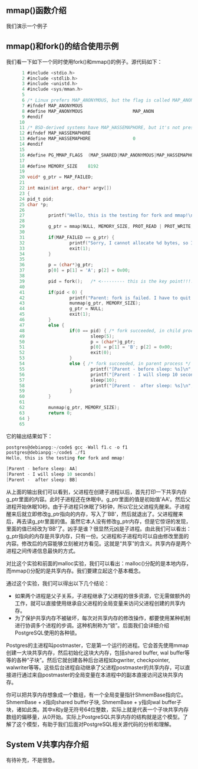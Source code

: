 ## mmap()函数介绍

我们演示一个例子

## mmap()和fork()的结合使用示例

我们看一下如下一个同时使用fork()和mmap()的例子。源代码如下：

```c
      1 #include <stdio.h>
      2 #include <stdlib.h>
      3 #include <unistd.h>
      4 #include <sys/mman.h>
      5
      6 /* Linux prefers MAP_ANONYMOUS, but the flag is called MAP_ANON on other systems. */
      7 #ifndef MAP_ANONYMOUS
      8 #define MAP_ANONYMOUS                   MAP_ANON
      9 #endif
     10
     11 /* BSD-derived systems have MAP_HASSEMAPHORE, but it's not present (or needed) on Linux. */
     12 #ifndef MAP_HASSEMAPHORE
     13 #define MAP_HASSEMAPHORE                0
     14 #endif
     15
     16 #define PG_MMAP_FLAGS  (MAP_SHARED|MAP_ANONYMOUS|MAP_HASSEMAPHORE)
     17
     18 #define MEMORY_SIZE    8192
     19
     20 void* g_ptr = MAP_FAILED;
     21
     22 int main(int argc, char* argv[])
     23 {
     24 pid_t pid;
     25 char *p;
     26
     27         printf("Hello, this is the testing for fork and mmap!\n\n");
     28
     29         g_ptr = mmap(NULL, MEMORY_SIZE, PROT_READ | PROT_WRITE, PG_MMAP_FLAGS, -1, 0);
     30
     31         if(MAP_FAILED == g_ptr) {
     32                 printf("Sorry, I cannot allocate %d bytes, so I have to quit!\n", MEMORY_SIZE);
     33                 exit(1);
     34         }
     35
     36         p = (char*)g_ptr;
     37         p[0] = p[1] = 'A'; p[2] = 0x00;
     38
     39         pid = fork();   /* <--------- this is the key point!!!!!!! --------------- */
     40
     41         if(pid < 0) {
     42                 printf("Parent: fork is failed. I have to quit!\n");
     43                 munmap(g_ptr, MEMORY_SIZE);
     44                 g_ptr = NULL;
     45                 exit(1);
     46         }
     47         else {
     48                 if(0 == pid) { /* fork succeeded, in child process */
     49                         sleep(5);
     50                         p = (char*)g_ptr;
     51                         p[0] = p[1] = 'B'; p[2] = 0x00;
     52                         exit(0);
     53                 }
     54                 else { /* fork succeeded, in parent process */
     55                         printf("[Parent - before sleep: %s]\n", p);
     56                         printf("[Parent - I will sleep 10 seconds]\n");
     57                         sleep(10);
     58                         printf("[Parent -  after sleep: %s]\n", p);
     59                 }
     60         }
     61
     62         munmap(g_ptr, MEMORY_SIZE);
     63         return 0;
     64 }
     65

```

它的输出结果如下：

```c
postgres@debianpg:~/code$ gcc -Wall f1.c -o f1
postgres@debianpg:~/code$ ./f1
Hello, this is the testing for fork and mmap!

[Parent - before sleep: AA]
[Parent - I will sleep 10 seconds]
[Parent -  after sleep: BB]
```
从上面的输出我们可以看到，父进程在创建子进程以后，首先打印一下共享内存g_ptr里面的内容。此时子进程还在休眠中。g_ptr里面的值是初始值'AA'。然后父进程开始休眠10秒。由于子进程只休眠了5秒钟，所以它比父进程先醒来。子进程醒来后就立即修改g_ptr指向的内存，写入了'BB'，然后就退出了。父进程醒来后，再去读g_ptr里面的值。虽然它本人没有修改g_ptr内存，但是它惊讶的发现，里面的值已经改为'BB'了。凶手是谁？很显然元凶是子进程。由此我们可以看出：g_ptr指向的内存是共享内存，只有一份。父进程和子进程均可以自由修改里面的内容。修改后的内容能够立刻被对方看见。这就是“共享”的含义。共享内存是两个进程之间传递信息最快的方式。

对比这个实验和前面的malloc实验，我们可以看出：malloc()分配的是本地内存，而mmap()分配的是共享内存。我们要建立起这个基本概念。

通过这个实验，我们可以得出以下几个结论：

- 如果两个进程是父子关系，子进程继承了父进程的很多资源，它无需做额外的工作，就可以直接使用继承自父进程的全局变量来访问父进程创建的共享内存。
- 为了保护共享内存不被破坏，每次对共享内存的修改操作，都要使用某种机制进行协调多个进程的步调。这种机制称为“锁”。后面我们会详细介绍PostgreSQL使用的各种锁。

Postgres的主进程叫postmaster，它是第一个运行的进程。它会首先使用mmap创建一大块共享内存，然后初始化这块大内存，包括shared buffer, wal buffer等等的各种“子块”。然后它就创建各种后台进程如bgwriter, checkpointer, walwriter等等。这些后台进程自动继承了父进程postmaster的共享内存，可以直接进行通过来自postmaster的全局变量在本进程中的副本直接访问这块共享内存。

你可以把共享内存想象成一个数组，有一个全局变量指针ShmemBase指向它。ShmemBase + x指向shared buffer子块, ShmemBase + y指向wal buffer子块，诸如此类。其中x和y是无符号64位整数，实际上就是代表一个子块共享内存数组的偏移量，从0开始。实际上PostgreSQL共享内存的结构就是这个模型。了解了这个模型，有助于我们后面对PostgreSQL相关源代码的分析和理解。


## System V共享内存介绍

有待补充，不是很急。



